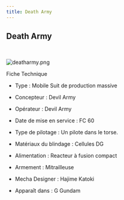 ```yaml
---
title: Death Army
---
```


Death Army
----------

 


![deatharmy.png](/images/stories/saga/ggundam/mechas/deatharmy/deatharmy.png)


Fiche Technique   
- Type : Mobile Suit de production massive  
- Concepteur : Devil Army  
- Opérateur : Devil Army  
- Date de mise en service : FC 60  
- Type de pilotage : Un pilote dans le torse.  
- Matériaux du blindage : Cellules DG  
- Alimentation : Reacteur à fusion compact  
- Armement : Mitrailleuse  
  
  
- Mecha Designer : Hajime Katoki  
- Apparaît dans : G Gundam

